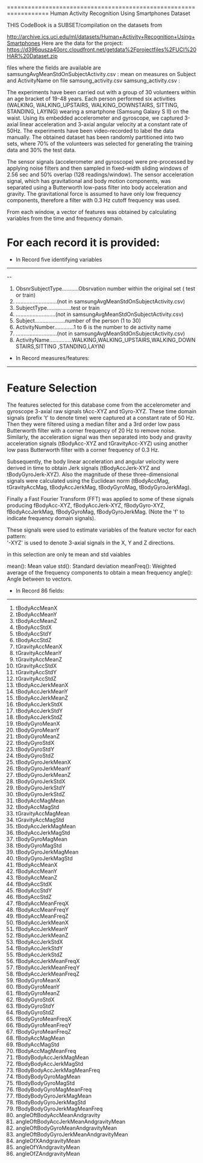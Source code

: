 ==================================================================
Human Activity Recognition Using Smartphones Dataset

THIS CodeBook is a SUBSET/compilation  on the  datasets from

http://archive.ics.uci.edu/ml/datasets/Human+Activity+Recognition+Using+Smartphones 
Here are the data for the project: 
https://d396qusza40orc.cloudfront.net/getdata%2Fprojectfiles%2FUCI%20HAR%20Dataset.zip 

files where the fields are available are
 samsungAvgMeanStdOnSubjectActivity.csv  :   mean on measures on Subject and ActivityName on file samsung_activity.csv
 samsung_activity.csv :

The experiments have been carried out with a group of 30 volunteers within an age bracket of 19-48 years. 
Each person performed six activities (WALKING, WALKING_UPSTAIRS, WALKING_DOWNSTAIRS, SITTING, STANDING, LAYING) 
wearing a smartphone (Samsung Galaxy S II) on the waist. Using its embedded accelerometer and gyroscope, 
we captured 3-axial linear acceleration and 3-axial angular velocity at a constant rate of 50Hz. 
The experiments have been video-recorded to label the data manually. 
The obtained dataset has been randomly partitioned into two sets, 
where 70% of the volunteers was selected for generating the training data and 30% the test data. 

The sensor signals (accelerometer and gyroscope) were pre-processed by applying noise filters and 
then sampled in fixed-width sliding windows of 2.56 sec and 50% overlap (128 readings/window). 
The sensor acceleration signal, which has gravitational and body motion components, 
was separated using a Butterworth low-pass filter into body acceleration and gravity. 
The gravitational force is assumed to have only low frequency components, 
therefore a filter with 0.3 Hz cutoff frequency was used. 

From each window, a vector of features was obtained by calculating variables from the time and frequency domain. 

For each record it is provided:
======================================


- In Record five identifying variables
----------------------------------------
-- 

1. ObsnrSubjectType...........Obsrvation number within the original set ( test or train)
1. ...........................(not in samsungAvgMeanStdOnSubjectActivity.csv)
1. SubjectType................test or  train  
1. ..........................(not in samsungAvgMeanStdOnSubjectActivity.csv)
1. Subject....................number of the person  (1 to 30)
1. ActivityNumber.............1 to 6 is the number to de activity name 
1. ...........................(not in samsungAvgMeanStdOnSubjectActivity.csv)
1. ActivityName...............WALKING,WALKING_UPSTAIRS,WALKING_DOWNSTAIRS,SITTING ,STANDING,LAYIN)

-  In Record  measures/features:
--------------------------------
Feature Selection 
=================

The features selected for this database come from the accelerometer and gyroscope 3-axial raw signals tAcc-XYZ and tGyro-XYZ. 
These time domain signals (prefix 't' to denote time) were captured at a constant rate of 50 Hz. 
Then they were filtered using a median filter and a 3rd order low pass Butterworth filter with a corner frequency of 20 Hz to remove noise. 
Similarly, the acceleration signal was then separated into body and gravity acceleration signals (tBodyAcc-XYZ and tGravityAcc-XYZ) 
using another low pass Butterworth filter with a corner frequency of 0.3 Hz. 

Subsequently, the body linear acceleration and angular velocity were derived in time to obtain Jerk signals 
(tBodyAccJerk-XYZ and tBodyGyroJerk-XYZ). 
Also the magnitude of these three-dimensional signals were calculated 
using the Euclidean norm (tBodyAccMag, tGravityAccMag, tBodyAccJerkMag, tBodyGyroMag, tBodyGyroJerkMag). 

Finally a Fast Fourier Transform (FFT) was applied to some of these signals producing
 fBodyAcc-XYZ, fBodyAccJerk-XYZ, fBodyGyro-XYZ, fBodyAccJerkMag, fBodyGyroMag, fBodyGyroJerkMag. 
 (Note the 'f' to indicate frequency domain signals). 

These signals were used to estimate variables of the feature vector for each pattern:  
'-XYZ' is used to denote 3-axial signals in the X, Y and Z directions.

 in this selection are only te mean and std vaiables

 

mean(): Mean value
std(): Standard deviation
meanFreq(): Weighted average of the frequency components to obtain a mean frequency
angle(): Angle between to vectors.


-  In Record 86 fields:
------------------------

1. tBodyAccMeanX
1. tBodyAccMeanY
1. tBodyAccMeanZ
1. tBodyAccStdX
1. tBodyAccStdY
1. tBodyAccStdZ
1. tGravityAccMeanX
1. tGravityAccMeanY
1. tGravityAccMeanZ
1. tGravityAccStdX
1. tGravityAccStdY
1. tGravityAccStdZ
1. tBodyAccJerkMeanX
1. tBodyAccJerkMeanY
1. tBodyAccJerkMeanZ
1. tBodyAccJerkStdX
1. tBodyAccJerkStdY
1. tBodyAccJerkStdZ
1. tBodyGyroMeanX
1. tBodyGyroMeanY
1. tBodyGyroMeanZ
1. tBodyGyroStdX
1. tBodyGyroStdY
1. tBodyGyroStdZ
1. tBodyGyroJerkMeanX
1. tBodyGyroJerkMeanY
1. tBodyGyroJerkMeanZ
1. tBodyGyroJerkStdX
1. tBodyGyroJerkStdY
1. tBodyGyroJerkStdZ
1. tBodyAccMagMean
1. tBodyAccMagStd
1. tGravityAccMagMean
1. tGravityAccMagStd
1. tBodyAccJerkMagMean
1. tBodyAccJerkMagStd
1. tBodyGyroMagMean
1. tBodyGyroMagStd
1. tBodyGyroJerkMagMean
1. tBodyGyroJerkMagStd
1. fBodyAccMeanX
1. fBodyAccMeanY
1. fBodyAccMeanZ
1. fBodyAccStdX
1. fBodyAccStdY
1. fBodyAccStdZ
1. fBodyAccMeanFreqX
1. fBodyAccMeanFreqY
1. fBodyAccMeanFreqZ
1. fBodyAccJerkMeanX
1. fBodyAccJerkMeanY
1. fBodyAccJerkMeanZ
1. fBodyAccJerkStdX
1. fBodyAccJerkStdY
1. fBodyAccJerkStdZ
1. fBodyAccJerkMeanFreqX
1. fBodyAccJerkMeanFreqY
1. fBodyAccJerkMeanFreqZ
1. fBodyGyroMeanX
1. fBodyGyroMeanY
1. fBodyGyroMeanZ
1. fBodyGyroStdX
1. fBodyGyroStdY
1. fBodyGyroStdZ
1. fBodyGyroMeanFreqX
1. fBodyGyroMeanFreqY
1. fBodyGyroMeanFreqZ
1. fBodyAccMagMean
1. fBodyAccMagStd
1. fBodyAccMagMeanFreq
1. fBodyBodyAccJerkMagMean
1. fBodyBodyAccJerkMagStd
1. fBodyBodyAccJerkMagMeanFreq
1. fBodyBodyGyroMagMean
1. fBodyBodyGyroMagStd
1. fBodyBodyGyroMagMeanFreq
1. fBodyBodyGyroJerkMagMean
1. fBodyBodyGyroJerkMagStd
1. fBodyBodyGyroJerkMagMeanFreq
1. angleOftBodyAccMeanAndgravity
1. angleOftBodyAccJerkMeanAndgravityMean
1. angleOftBodyGyroMeanAndgravityMean
1. angleOftBodyGyroJerkMeanAndgravityMean
1. angleOfXAndgravityMean
1. angleOfYAndgravityMean
1. angleOfZAndgravityMean
